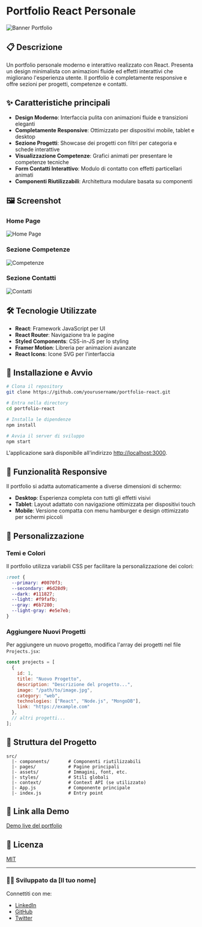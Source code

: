 # Portfolio React Personale

![Banner Portfolio](https://via.placeholder.com/1200x400/0070f3/FFFFFF?text=Portfolio+React+Interattivo)

## 📋 Descrizione

Un portfolio personale moderno e interattivo realizzato con React. Presenta un design minimalista con animazioni fluide ed effetti interattivi che migliorano l'esperienza utente. Il portfolio è completamente responsive e offre sezioni per progetti, competenze e contatti.

## ✨ Caratteristiche principali

- **Design Moderno**: Interfaccia pulita con animazioni fluide e transizioni eleganti
- **Completamente Responsive**: Ottimizzato per dispositivi mobile, tablet e desktop
- **Sezione Progetti**: Showcase dei progetti con filtri per categoria e schede interattive
- **Visualizzazione Competenze**: Grafici animati per presentare le competenze tecniche
- **Form Contatti Interattivo**: Modulo di contatto con effetti particellari animati
- **Componenti Riutilizzabili**: Architettura modulare basata su componenti

## 🖼️ Screenshot

### Home Page
![Home Page](https://i.gyazo.com/7583496e384c75cbdc92155834ac3a0e.png)

### Sezione Competenze
![Competenze](https://s6.gifyu.com/images/bzgI0.gif)

### Sezione Contatti
![Contatti](https://i.gyazo.com/6f656df24164180ffc9fd79a7a04053b.png)

## 🛠️ Tecnologie Utilizzate

- **React**: Framework JavaScript per UI
- **React Router**: Navigazione tra le pagine
- **Styled Components**: CSS-in-JS per lo styling
- **Framer Motion**: Libreria per animazioni avanzate
- **React Icons**: Icone SVG per l'interfaccia

## 🚀 Installazione e Avvio

```bash
# Clona il repository
git clone https://github.com/yourusername/portfolio-react.git

# Entra nella directory
cd portfolio-react

# Installa le dipendenze
npm install

# Avvia il server di sviluppo
npm start
```

L'applicazione sarà disponibile all'indirizzo [http://localhost:3000](http://localhost:3000).

## 📱 Funzionalità Responsive

Il portfolio si adatta automaticamente a diverse dimensioni di schermo:

- **Desktop**: Esperienza completa con tutti gli effetti visivi
- **Tablet**: Layout adattato con navigazione ottimizzata per dispositivi touch
- **Mobile**: Versione compatta con menu hamburger e design ottimizzato per schermi piccoli

## 🎨 Personalizzazione

### Temi e Colori
Il portfolio utilizza variabili CSS per facilitare la personalizzazione dei colori:

```css
:root {
  --primary: #0070f3;
  --secondary: #6d28d9;
  --dark: #111827;
  --light: #f9fafb;
  --gray: #6b7280;
  --light-gray: #e5e7eb;
}
```

### Aggiungere Nuovi Progetti
Per aggiungere un nuovo progetto, modifica l'array dei progetti nel file `Projects.jsx`:

```jsx
const projects = [
  {
    id: 1,
    title: "Nuovo Progetto",
    description: "Descrizione del progetto...",
    image: "/path/to/image.jpg",
    category: "web",
    technologies: ["React", "Node.js", "MongoDB"],
    link: "https://example.com"
  },
  // altri progetti...
];
```

## 📝 Struttura del Progetto

```
src/
  |- components/       # Componenti riutilizzabili
  |- pages/            # Pagine principali
  |- assets/           # Immagini, font, etc.
  |- styles/           # Stili globali
  |- context/          # Context API (se utilizzato)
  |- App.js            # Componente principale
  |- index.js          # Entry point
```

## 🔗 Link alla Demo

[Demo live del portfolio](https://your-portfolio-url.com)

## 📄 Licenza

[MIT](LICENSE)

---

### 👨‍💻 Sviluppato da [Il tuo nome]

Connettiti con me:
- [LinkedIn](https://linkedin.com/in/yourusername)
- [GitHub](https://github.com/yourusername)
- [Twitter](https://twitter.com/yourusername)
